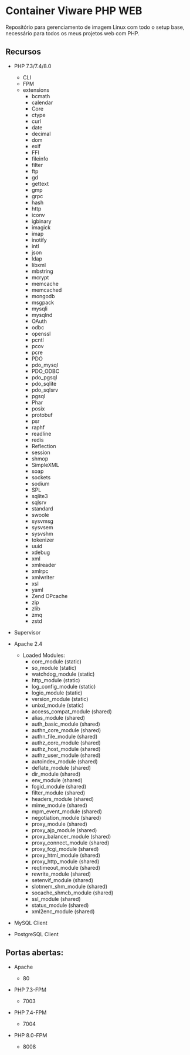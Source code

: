 # Container Viware PHP WEB

Repositório para gerenciamento de imagem Linux com todo o setup base, necessário para todos os meus projetos web com PHP.

## Recursos

* PHP 7.3/7.4/8.0
    - CLI
    - FPM
    - extensions
        - bcmath
        - calendar
        - Core
        - ctype
        - curl
        - date
        - decimal
        - dom
        - exif
        - FFI
        - fileinfo
        - filter
        - ftp
        - gd
        - gettext
        - gmp
        - grpc
        - hash
        - http
        - iconv
        - igbinary
        - imagick
        - imap
        - inotify
        - intl
        - json
        - ldap
        - libxml
        - mbstring
        - mcrypt
        - memcache
        - memcached
        - mongodb
        - msgpack
        - mysqli
        - mysqlnd
        - OAuth
        - odbc
        - openssl
        - pcntl
        - pcov
        - pcre
        - PDO
        - pdo_mysql
        - PDO_ODBC
        - pdo_pgsql
        - pdo_sqlite
        - pdo_sqlsrv
        - pgsql
        - Phar
        - posix
        - protobuf
        - psr
        - raphf
        - readline
        - redis
        - Reflection
        - session
        - shmop
        - SimpleXML
        - soap
        - sockets
        - sodium
        - SPL
        - sqlite3
        - sqlsrv
        - standard
        - swoole
        - sysvmsg
        - sysvsem
        - sysvshm
        - tokenizer
        - uuid
        - xdebug
        - xml
        - xmlreader
        - xmlrpc
        - xmlwriter
        - xsl
        - yaml
        - Zend OPcache
        - zip
        - zlib
        - zmq
        - zstd


* Supervisor
* Apache 2.4
    - Loaded Modules:
        - core_module (static)
        - so_module (static)
        - watchdog_module (static)
        - http_module (static)
        - log_config_module (static)
        - logio_module (static)
        - version_module (static)
        - unixd_module (static)
        - access_compat_module (shared)
        - alias_module (shared)
        - auth_basic_module (shared)
        - authn_core_module (shared)
        - authn_file_module (shared)
        - authz_core_module (shared)
        - authz_host_module (shared)
        - authz_user_module (shared)
        - autoindex_module (shared)
        - deflate_module (shared)
        - dir_module (shared)
        - env_module (shared)
        - fcgid_module (shared)
        - filter_module (shared)
        - headers_module (shared)
        - mime_module (shared)
        - mpm_event_module (shared)
        - negotiation_module (shared)
        - proxy_module (shared)
        - proxy_ajp_module (shared)
        - proxy_balancer_module (shared)
        - proxy_connect_module (shared)
        - proxy_fcgi_module (shared)
        - proxy_html_module (shared)
        - proxy_http_module (shared)
        - reqtimeout_module (shared)
        - rewrite_module (shared)
        - setenvif_module (shared)
        - slotmem_shm_module (shared)
        - socache_shmcb_module (shared)
        - ssl_module (shared)
        - status_module (shared)
        - xml2enc_module (shared)

* MySQL Client
* PostgreSQL Client

## Portas abertas:

* Apache
    - 80

* PHP 7.3-FPM
    - 7003

* PHP 7.4-FPM
    - 7004

* PHP 8.0-FPM
    - 8008